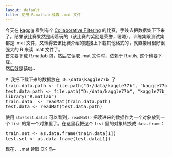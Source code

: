 ```yaml
---
layout: default
title: 使用 R.matlab 读取 .mat 文件
---
```


今天在 [kaggle](kaggle.com) 看到有个 [Collaborative Filtering](https://inclass.kaggle.com/c/uci77B) 的比赛，手贱去把数据集下下来了。结果该比赛果然是闹着玩的（该比赛的奖励是荣誉，嗯嗯），训练集跟测试集都是 .mat 文件，又懒得去该比赛介绍的链接上下载其他格式的，就直接用很好很强大的 R 来读 .mat 文件了。  
首先要下载 R.matlab 包，然后它读取 .mat 文件时，依赖于 R.utils, 这个也要下载。  
然后就是读啦~  
<pre>
# 我把下载下来的数据放在 D:\data\kaggle77b 了
train.data.path <- file.path("D:/data/kaggle77b", "kaggle77b_trainset.mat")  # 注意，这里路径里面斜杠的方向  
test.data.path <- file.path("D:/data/kaggle77b", "kaggle77b_testset.mat")  
library("R.matlab")  
train.data  <- readMat(train.data.path)  
test.data <- readMat(test.data.path)  
</pre>  
使用 `str(test.data)` 可以看到，`readMat()` 把读进来的数据作为一个对象放到一个 `list` 的第一个对象里了。在这里我把这个 `list` 里的对象转换成 `data.frame`：  
<pre>
train.set <- as.data.frame(train.data[1])  
test.set <- as.data.frame(test.data[1])
</pre>  
现在， .mat 读取 OK 鸟~
